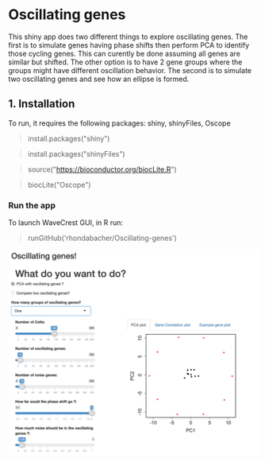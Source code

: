 # Oscillating genes


This shiny app does two different things to explore oscillating genes. The first is to simulate genes having phase shifts then perform PCA to identify those cycling genes. This can curently be done assuming all genes are similar but shifted. The other option is to have 2 gene groups where the groups might have different oscillation behavior. The second is to simulate two oscillating genes and see how an ellipse is formed.



## 1. Installation
To run, it requires the following packages: shiny, shinyFiles, Oscope

> install.packages("shiny")

> install.packages("shinyFiles")

> source("https://bioconductor.org/biocLite.R")

> biocLite("Oscope")


### Run the app
To launch WaveCrest GUI, in R run:

> runGitHub('rhondabacher/Oscillating-genes')

![Screenshot](https://github.com/rhondabacher/Oscillating-genes/blob/master/screenshot.png)
